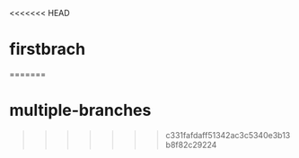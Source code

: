 <<<<<<< HEAD
# firstbrach
=======
# multiple-branches
>>>>>>> c331fafdaff51342ac3c5340e3b13b8f82c29224
